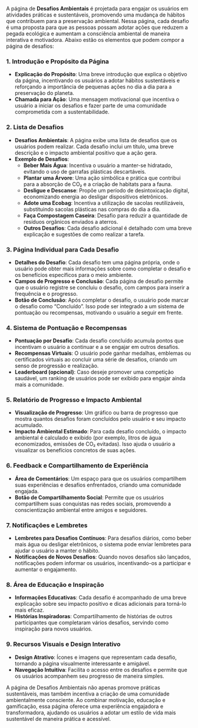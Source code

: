 A página de **Desafios Ambientais** é projetada para engajar os usuários em atividades práticas e sustentáveis, promovendo uma mudança de hábitos que contribuem para a preservação ambiental. Nessa página, cada desafio é uma proposta para que as pessoas possam adotar ações que reduzem a pegada ecológica e aumentam a consciência ambiental de maneira interativa e motivadora. Abaixo estão os elementos que podem compor a página de desafios:

### 1. **Introdução e Propósito da Página**
   - **Explicação do Propósito**: Uma breve introdução que explica o objetivo da página, incentivando os usuários a adotar hábitos sustentáveis e reforçando a importância de pequenas ações no dia a dia para a preservação do planeta.
   - **Chamada para Ação**: Uma mensagem motivacional que incentiva o usuário a iniciar os desafios e fazer parte de uma comunidade comprometida com a sustentabilidade.

### 2. **Lista de Desafios**
   - **Desafios Ambientais**: A página exibe uma lista de desafios que os usuários podem realizar. Cada desafio inclui um título, uma breve descrição e o impacto ambiental positivo que a ação gera.
   - **Exemplo de Desafios**:
     - **Beber Mais Água**: Incentiva o usuário a manter-se hidratado, evitando o uso de garrafas plásticas descartáveis.
     - **Plantar uma Árvore**: Uma ação simbólica e prática que contribui para a absorção de CO₂ e a criação de habitats para a fauna.
     - **Desligue e Descanse**: Propõe um período de desintoxicação digital, economizando energia ao desligar dispositivos eletrônicos.
     - **Adote uma Ecobag**: Incentiva a utilização de sacolas reutilizáveis, substituindo sacolas plásticas nas compras do dia a dia.
     - **Faça Compostagem Caseira**: Desafio para reduzir a quantidade de resíduos orgânicos enviados a aterros.
     - **Outros Desafios**: Cada desafio adicional é detalhado com uma breve explicação e sugestões de como realizar a tarefa.

### 3. **Página Individual para Cada Desafio**
   - **Detalhes do Desafio**: Cada desafio tem uma página própria, onde o usuário pode obter mais informações sobre como completar o desafio e os benefícios específicos para o meio ambiente.
   - **Campos de Progresso e Conclusão**: Cada página de desafio permite que o usuário registre se concluiu o desafio, com campos para inserir a frequência e o progresso.
   - **Botão de Conclusão**: Após completar o desafio, o usuário pode marcar o desafio como “Concluído”. Isso pode ser integrado a um sistema de pontuação ou recompensas, motivando o usuário a seguir em frente.

### 4. **Sistema de Pontuação e Recompensas**
   - **Pontuação por Desafio**: Cada desafio concluído acumula pontos que incentivam o usuário a continuar e a se engajar em outros desafios. 
   - **Recompensas Virtuais**: O usuário pode ganhar medalhas, emblemas ou certificados virtuais ao concluir uma série de desafios, criando um senso de progressão e realização.
   - **Leaderboard (opcional)**: Caso deseje promover uma competição saudável, um ranking de usuários pode ser exibido para engajar ainda mais a comunidade.

### 5. **Relatório de Progresso e Impacto Ambiental**
   - **Visualização de Progresso**: Um gráfico ou barra de progresso que mostra quantos desafios foram concluídos pelo usuário e seu impacto acumulado.
   - **Impacto Ambiental Estimado**: Para cada desafio concluído, o impacto ambiental é calculado e exibido (por exemplo, litros de água economizados, emissões de CO₂ evitadas). Isso ajuda o usuário a visualizar os benefícios concretos de suas ações.

### 6. **Feedback e Compartilhamento de Experiência**
   - **Área de Comentários**: Um espaço para que os usuários compartilhem suas experiências e desafios enfrentados, criando uma comunidade engajada.
   - **Botão de Compartilhamento Social**: Permite que os usuários compartilhem suas conquistas nas redes sociais, promovendo a conscientização ambiental entre amigos e seguidores.

### 7. **Notificações e Lembretes**
   - **Lembretes para Desafios Contínuos**: Para desafios diários, como beber mais água ou desligar eletrônicos, o sistema pode enviar lembretes para ajudar o usuário a manter o hábito.
   - **Notificações de Novos Desafios**: Quando novos desafios são lançados, notificações podem informar os usuários, incentivando-os a participar e aumentar o engajamento.

### 8. **Área de Educação e Inspiração**
   - **Informações Educativas**: Cada desafio é acompanhado de uma breve explicação sobre seu impacto positivo e dicas adicionais para torná-lo mais eficaz.
   - **Histórias Inspiradoras**: Compartilhamento de histórias de outros participantes que completaram vários desafios, servindo como inspiração para novos usuários.

### 9. **Recursos Visuais e Design Interativo**
   - **Design Atrativo**: Ícones e imagens que representam cada desafio, tornando a página visualmente interessante e amigável.
   - **Navegação Intuitiva**: Facilita o acesso entre os desafios e permite que os usuários acompanhem seu progresso de maneira simples.

A página de Desafios Ambientais não apenas promove práticas sustentáveis, mas também incentiva a criação de uma comunidade ambientalmente consciente. Ao combinar motivação, educação e gamificação, essa página oferece uma experiência engajadora e transformadora, ajudando os usuários a adotar um estilo de vida mais sustentável de maneira prática e acessível.
